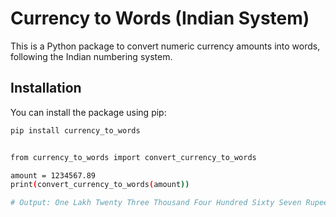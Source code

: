 # Currency to Words (Indian System)

This is a Python package to convert numeric currency amounts into words, following the Indian numbering system.

## Installation

You can install the package using pip:

```bash
pip install currency_to_words


from currency_to_words import convert_currency_to_words

amount = 1234567.89
print(convert_currency_to_words(amount))

# Output: One Lakh Twenty Three Thousand Four Hundred Sixty Seven Rupees and Eighty Nine Paise
